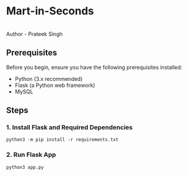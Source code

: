 # Mart-in-Seconds
<br>
Author - Prateek Singh

## Prerequisites

Before you begin, ensure you have the following prerequisites installed:

- Python (3.x recommended)
- Flask (a Python web framework)
- MySQL 

## Steps

### 1. Install Flask and Required Dependencies

```
python3 -m pip install -r requirements.txt
```
### 2. Run Flask App

```
python3 app.py
```